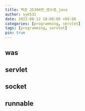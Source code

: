 ```yaml
---
title: 백준 25304번_영수증_java
author: syk531
date: 2022-08-12 18:08:00 +09:00
categories: [programming, servlet]
tags: [programming, servlet]
pin: true
---
```


## was

## servlet

## socket

## runnable

## 
